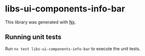 # libs-ui-components-info-bar

This library was generated with [Nx](https://nx.dev).

## Running unit tests

Run `nx test libs-ui-components-info-bar` to execute the unit tests.
